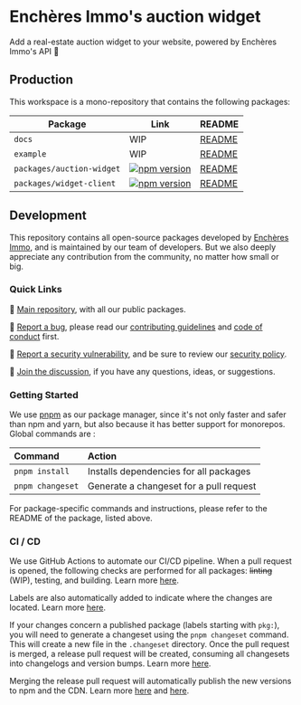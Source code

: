 # Enchères Immo's auction widget

Add a real-estate auction widget to your website, powered by Enchères Immo's API 🚀 

## Production

This workspace is a mono-repository that contains the following packages:

| Package                   | Link                                                                                                                                     | README                                        |
| ------------------------- | ---------------------------------------------------------------------------------------------------------------------------------------- | --------------------------------------------- |
| `docs`                    | WIP                                                                                                                                      | [README](./docs/README.md)                    |
| `example`                 | WIP                                                                                                                                      | [README](./example/README.md)                 |
| `packages/auction-widget` | [![npm version](https://badge.fury.io/js/@encheres-immo%2Fauction-widget.svg)](https://badge.fury.io/js/@encheres-immo%2Fauction-widget) | [README](./packages/auction-widget/README.md) |
| `packages/widget-client`  | [![npm version](https://badge.fury.io/js/@encheres-immo%2Fwidget-client.svg)](https://badge.fury.io/js/@encheres-immo%2Fwidget-client)   | [README](./packages/widget-client/README.md)  |

## Development

This repository contains all open-source packages developed by [Enchères Immo](https://encheres-immo.com/), and is maintained by our team of developers. But we also deeply appreciate any contribution from the community, no matter how small or big.

### Quick Links

📖 [Main repository](https://github.com/encheres-immo/auction-widget), with all our public packages.

🐛 [Report a bug](https://github.com/encheres-immo/auction-widget/issues), please read our [contributing guidelines](https://github.com/encheres-immo/auction-widget/blob/main/CONTRIBUTING.md) and [code of conduct](https://github.com/encheres-immo/auction-widget/blob/main/CODE_OF_CONDUCT.md) first.

🚨 [Report a security vulnerability](https://github.com/encheres-immo/auction-widget/security/advisories/new), and be sure to review our [security policy](https://github.com/encheres-immo/auction-widget/blob/main/SECURITY.md).

💬 [Join the discussion](https://github.com/encheres-immo/auction-widget/discussions), if you have any questions, ideas, or suggestions.

### Getting Started

We use [pnpm](https://pnpm.io/) as our package manager, since it's not only faster and safer than npm and yarn, but also because it has better support for monorepos. Global commands are :

| Command          | Action                                  |
| :--------------- | :-------------------------------------- |
| `pnpm install`   | Installs dependencies for all packages  |
| `pnpm changeset` | Generate a changeset for a pull request |

For package-specific commands and instructions, please refer to the README of the package, listed above.

### CI / CD

We use GitHub Actions to automate our CI/CD pipeline. When a pull request is opened, the following checks are performed for all packages: ~~linting~~ (WIP), testing, and building. Learn more [here](https://github.com/encheres-immo/auction-widget/blob/main/.github/workflows/ci.yml). 

Labels are also automatically added to indicate where the changes are located. Learn more [here](https://github.com/encheres-immo/auction-widget/blob/main/.github/labeler.yml).

If your changes concern a published package (labels starting with `pkg:`), you will need to generate a changeset using the `pnpm changeset` command. This will create a new file in the `.changeset` directory. Once the pull request is merged, a release pull request will be created, consuming all changesets into changelogs and version bumps. Learn more [here](https://github.com/changesets/changesets).

Merging the release pull request will automatically publish the new versions to npm and the CDN. Learn more [here](https://github.com/encheres-immo/auction-widget/blob/main/.github/workflows/release.yml) and [here](https://www.jsdelivr.com/).
